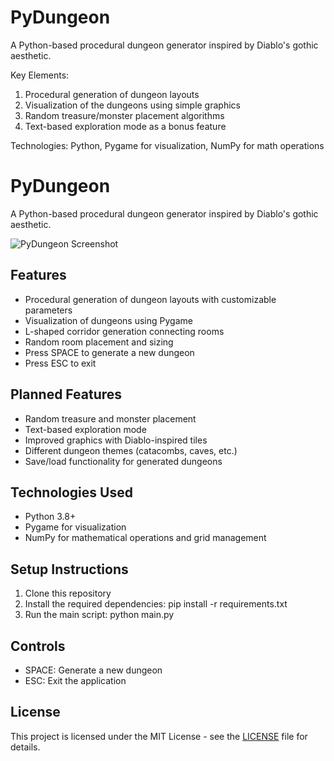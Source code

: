 # PyDungeon
A Python-based procedural dungeon generator inspired by Diablo's gothic aesthetic.

Key Elements:

1. Procedural generation of dungeon layouts
2. Visualization of the dungeons using simple graphics
3. Random treasure/monster placement algorithms
4. Text-based exploration mode as a bonus feature

Technologies: Python, Pygame for visualization, NumPy for math operations

# PyDungeon

A Python-based procedural dungeon generator inspired by Diablo's gothic aesthetic.

![PyDungeon Screenshot](screenshots/placeholder.jpg)

## Features

- Procedural generation of dungeon layouts with customizable parameters
- Visualization of dungeons using Pygame
- L-shaped corridor generation connecting rooms
- Random room placement and sizing
- Press SPACE to generate a new dungeon
- Press ESC to exit

## Planned Features

- Random treasure and monster placement
- Text-based exploration mode
- Improved graphics with Diablo-inspired tiles
- Different dungeon themes (catacombs, caves, etc.)
- Save/load functionality for generated dungeons

## Technologies Used

- Python 3.8+
- Pygame for visualization
- NumPy for mathematical operations and grid management

## Setup Instructions

1. Clone this repository
2. Install the required dependencies:
pip install -r requirements.txt
3. Run the main script:
python main.py
## Controls

- SPACE: Generate a new dungeon
- ESC: Exit the application

## License

This project is licensed under the MIT License - see the [LICENSE](LICENSE) file for details.
